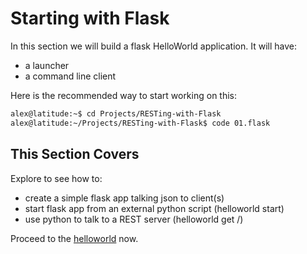 # Starting with Flask

In this section we will build a flask HelloWorld application.
It will have:

* a launcher
* a command line client

Here is the recommended way to start working on this:

```bash
alex@latitude:~$ cd Projects/RESTing-with-Flask
alex@latitude:~/Projects/RESTing-with-Flask$ code 01.flask
```

## This Section Covers

Explore to see how to:

* create a simple flask app talking json to client(s)
* start flask app from an external python script (helloworld start)
* use python to talk to a REST server (helloworld get /)

Proceed to the [helloworld](helloworld) now.
